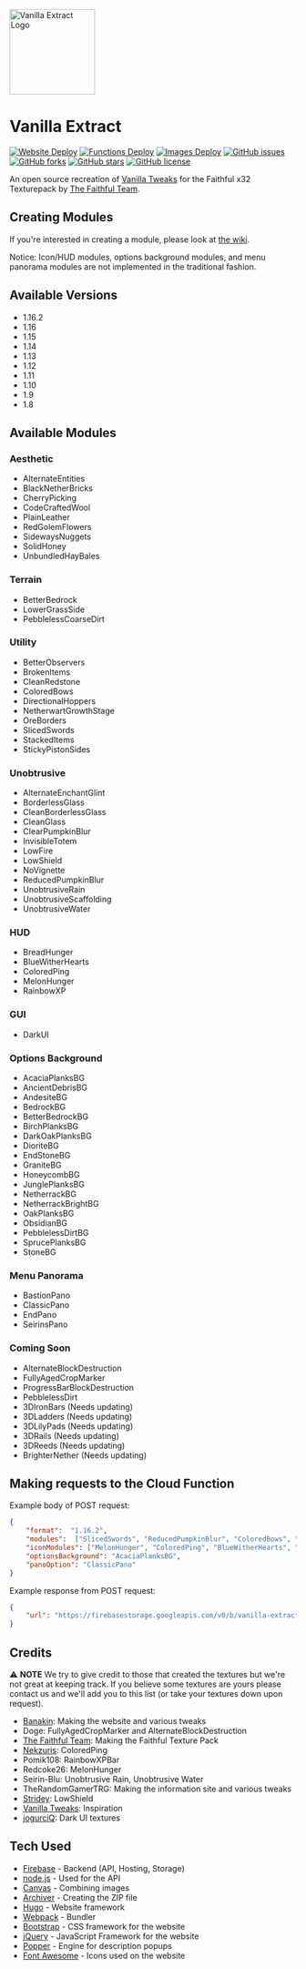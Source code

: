 [<img src="https://i.imgur.com/GEKc1Kq.png" alt="Vanilla Extract Logo" width="150px" />](https://sites.google.com/view/vanilla-extract)

# Vanilla Extract
<p>
    <a href="https://github.com/FaithfulTweaks/FaithfulTweaks/actions"><img alt="Website Deploy" src="https://github.com/FaithfulTweaks/FaithfulTweaks/workflows/Website%20Deploy/badge.svg"></a>
    <a href="https://github.com/FaithfulTweaks/FaithfulTweaks/actions"><img alt="Functions Deploy" src="https://github.com/FaithfulTweaks/FaithfulTweaks/workflows/Functions%20Deploy/badge.svg"></a>
    <a href="https://github.com/FaithfulTweaks/FaithfulTweaks/actions"><img alt="Images Deploy" src="https://github.com/FaithfulTweaks/FaithfulTweaks/workflows/Images%20Deploy/badge.svg"></a>
    <a href="https://github.com/FaithfulTweaks/FaithfulTweaks/issues"><img alt="GitHub issues" src="https://img.shields.io/github/issues/FaithfulTweaks/FaithfulTweaks"></a>
    <a href="https://github.com/FaithfulTweaks/FaithfulTweaks/network"><img alt="GitHub forks" src="https://img.shields.io/github/forks/FaithfulTweaks/FaithfulTweaks"></a>
    <a href="https://github.com/FaithfulTweaks/FaithfulTweaks/stargazers"><img alt="GitHub stars" src="https://img.shields.io/github/stars/FaithfulTweaks/FaithfulTweaks"></a>
    <a href="https://github.com/FaithfulTweaks/FaithfulTweaks/blob/master/LICENSE"><img alt="GitHub license" src="https://img.shields.io/github/license/FaithfulTweaks/FaithfulTweaks"></a>
</p>

An open source recreation of [Vanilla Tweaks](https://vanillatweaks.net/picker/resource-packs/) for the Faithful x32 Texturepack by [The Faithful Team](https://faithful.team/).

## Creating Modules
If you're interested in creating a module, please look at [the wiki](https://github.com/FaithfulTweaks/FaithfulTweaks/wiki).

Notice: Icon/HUD modules, options background modules, and menu panorama modules are not implemented in the traditional fashion.

## Available Versions
- 1.16.2
- 1.16
- 1.15
- 1.14
- 1.13
- 1.12
- 1.11
- 1.10
- 1.9
- 1.8

## Available Modules
### Aesthetic
- AlternateEntities
- BlackNetherBricks
- CherryPicking
- CodeCraftedWool
- PlainLeather
- RedGolemFlowers
- SidewaysNuggets
- SolidHoney
- UnbundledHayBales

### Terrain
- BetterBedrock
- LowerGrassSide
- PebblelessCoarseDirt

### Utility
- BetterObservers
- BrokenItems
- CleanRedstone
- ColoredBows
- DirectionalHoppers
- NetherwartGrowthStage
- OreBorders
- SlicedSwords
- StackedItems
- StickyPistonSides

### Unobtrusive
- AlternateEnchantGlint
- BorderlessGlass
- CleanBorderlessGlass
- CleanGlass
- ClearPumpkinBlur
- InvisibleTotem
- LowFire
- LowShield
- NoVignette
- ReducedPumpkinBlur
- UnobtrusiveRain
- UnobtrusiveScaffolding
- UnobtrusiveWater

### HUD
- BreadHunger
- BlueWitherHearts
- ColoredPing
- MelonHunger
- RainbowXP

### GUI
- DarkUI

### Options Background
- AcaciaPlanksBG
- AncientDebrisBG
- AndesiteBG
- BedrockBG
- BetterBedrockBG
- BirchPlanksBG
- DarkOakPlanksBG
- DioriteBG
- EndStoneBG
- GraniteBG
- HoneycombBG
- JunglePlanksBG
- NetherrackBG
- NetherrackBrightBG
- OakPlanksBG
- ObsidianBG
- PebblelessDirtBG
- SprucePlanksBG
- StoneBG

### Menu Panorama
- BastionPano
- ClassicPano
- EndPano
- SeirinsPano

### Coming Soon
- AlternateBlockDestruction
- FullyAgedCropMarker
- ProgressBarBlockDestruction
- PebblelessDirt
- 3DIronBars (Needs updating)
- 3DLadders (Needs updating)
- 3DLilyPads (Needs updating)
- 3DRails (Needs updating)
- 3DReeds (Needs updating)
- BrighterNether (Needs updating)

## Making requests to the Cloud Function
Example body of POST request:
```json
{
    "format":  "1.16.2",
    "modules":  ["SlicedSwords", "ReducedPumpkinBlur", "ColoredBows", "OreBorders", "StickyPistonSides"],
    "iconModules": ["MelonHunger", "ColoredPing", "BlueWitherHearts", "RainbowXP"],
    "optionsBackground": "AcaciaPlanksBG",
    "panoOption": "ClassicPano"
}
```

Example response from POST request:
```json
{
    "url": "https://firebasestorage.googleapis.com/v0/b/vanilla-extract.appspot.com/o/FaithfulTweaks%2F900000000-0000-0000-0000-000000000000.zip?alt=media&token=00000000-0000-0000-0000-000000000000"
}
```

## Credits
⚠ **NOTE** We try to give credit to those that created the textures but we're not great at keeping track. If you believe some textures are yours please contact us and we'll add you to this list (or take your textures down upon request).
- [Banakin](https://banakin.github.io): Making the website and various tweaks
- Doge: FullyAgedCropMarker and AlternateBlockDestruction
- [The Faithful Team](https://faithful.team/): Making the Faithful Texture Pack
- [Nekzuris](https://twitter.com/Nekzuris): ColoredPing
- Pomik108: RainbowXPBar
- Redcoke26: MelonHunger
- Seirin-Blu: Unobtrusive Rain, Unobtrusive Water
- TheRandomGamerTRG: Making the information site and various tweaks
- [Stridey](https://www.planetminecraft.com/member/stridey/): LowShield
- [Vanilla Tweaks](https://vanillatweaks.net/picker/resource-packs/): Inspiration
- [jogurciQ](https://www.planetminecraft.com/member/jogurciq/): Dark UI textures

## Tech Used
- [Firebase](https://firebase.google.com/) - Backend (API, Hosting, Storage)
- [node.js](https://nodejs.org/) - Used for the API
- [Canvas](https://github.com/Automattic/node-canvas) - Combining images
- [Archiver](https://github.com/archiverjs/node-archiver) - Creating the ZIP file
- [Hugo](https://gohugo.io/) - Website framework
- [Webpack](https://webpack.js.org/) - Bundler
- [Bootstrap](https://getbootstrap.com/) - CSS framework for the website
- [jQuery](https://jquery.com/) - JavaScript Framework for the website
- [Popper](https://popper.js.org/) - Engine for description popups
- [Font Awesome](https://fontawesome.com/) - Icons used on the website
